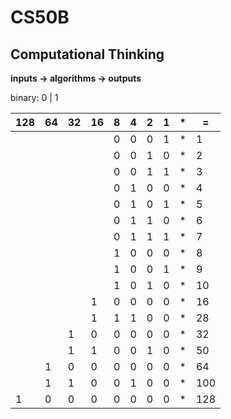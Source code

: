 # CS50B

## Computational Thinking

**inputs -> algorithms -> outputs**

binary: 0 | 1

|  128 | 64 | 32 | 16 | 8  | 4  | 2  | 1  | * |  =  |
|------|----|----|----|----|----|----|----|---|-----|
|      |    |    |    | 0  | 0  | 0  | 1  | * |  1  |
|      |    |    |    | 0  | 0  | 1  | 0  | * |  2  |
|      |    |    |    | 0  | 0  | 1  | 1  | * |  3  |
|      |    |    |    | 0  | 1  | 0  | 0  | * |  4  |
|      |    |    |    | 0  | 1  | 0  | 1  | * |  5  |
|      |    |    |    | 0  | 1  | 1  | 0  | * |  6  |
|      |    |    |    | 0  | 1  | 1  | 1  | * |  7  |
|      |    |    |    | 1  | 0  | 0  | 0  | * |  8  |
|      |    |    |    | 1  | 0  | 0  | 1  | * |  9  |
|      |    |    |    | 1  | 0  | 1  | 0  | * |  10 |
|      |    |    |  1 | 0  | 0  | 0  | 0  | * |  16 |
|      |    |    |  1 | 1  | 1  | 0  | 0  | * |  28 |
|      |    |  1 |  0 | 0  | 0  | 0  | 0  | * |  32 |
|      |    |  1 |  1 | 0  | 0  | 1  | 0  | * |  50 |
|      |  1 |  0 |  0 | 0  | 0  | 0  | 0  | * |  64 |
|      |  1 |  1 |  0 | 0  | 1  | 0  | 0  | * | 100 |
|  1   |  0 |  0 |  0 | 0  | 0  | 0  | 0  | * | 128 |









